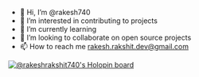 - 👋 Hi, I’m @rakesh740
- 👀 I’m interested in contributing to projects 
- 🌱 I’m currently learning 
- 💞️ I’m looking to collaborate on open source projects
- 📫 How to reach me rakesh.rakshit.dev@gmail.com

[![@rakeshrakshit740's Holopin board](https://holopin.me/rakeshrakshit740)](https://holopin.io/@rakeshrakshit740)

